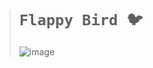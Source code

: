 ># `Flappy Bird 🐦 `
>![image](https://github.com/user-attachments/assets/297e546f-8dc7-435c-a43b-e820e94dde2b)
